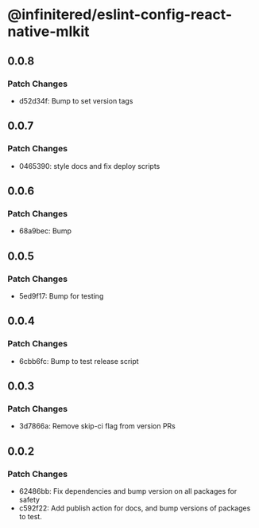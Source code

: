 # @infinitered/eslint-config-react-native-mlkit

## 0.0.8

### Patch Changes

- d52d34f: Bump to set version tags

## 0.0.7

### Patch Changes

- 0465390: style docs and fix deploy scripts

## 0.0.6

### Patch Changes

- 68a9bec: Bump

## 0.0.5

### Patch Changes

- 5ed9f17: Bump for testing

## 0.0.4

### Patch Changes

- 6cbb6fc: Bump to test release script

## 0.0.3

### Patch Changes

- 3d7866a: Remove skip-ci flag from version PRs

## 0.0.2

### Patch Changes

- 62486bb: Fix dependencies and bump version on all packages for safety
- c592f22: Add publish action for docs, and bump versions of packages to test.
